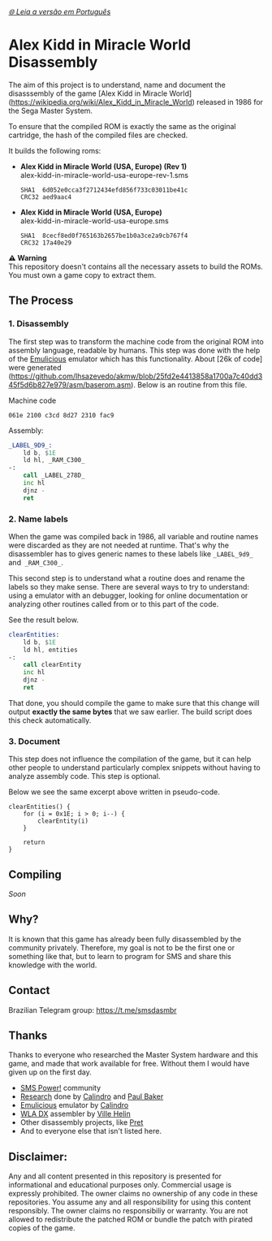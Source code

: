 *[🌐 Leia a versão em Português](README.pt-BR.md)*

# Alex Kidd in Miracle World Disassembly

The aim of this project is to understand, name and document the disasssembly of the game [Alex Kidd in Miracle World] (https://wikipedia.org/wiki/Alex_Kidd_in_Miracle_World) released in 1986 for the Sega Master System.

To ensure that the compiled ROM is exactly the same as the original cartridge, the hash of the compiled files are checked.

It builds the following roms:
- **Alex Kidd in Miracle World (USA, Europe) (Rev 1)**  
  alex-kidd-in-miracle-world-usa-europe-rev-1.sms  
  ```
  SHA1  6d052e0cca3f2712434efd856f733c03011be41c
  CRC32 aed9aac4
  ```
- **Alex Kidd in Miracle World (USA, Europe)**  
  alex-kidd-in-miracle-world-usa-europe.sms  
  ```
  SHA1  8cecf8ed0f765163b2657be1b0a3ce2a9cb767f4
  CRC32 17a40e29
  ```

**⚠️ Warning**  
This repository doesn't contains all the necessary assets to build the ROMs. You must own a game copy to extract them.

## The Process

### 1. Disassembly
The first step was to transform the machine code from the original ROM into assembly language, readable by humans. This step was done with the help of the [Emulicious](https://emulicious.net/) emulator which has this functionality. About [26k of code] were generated (https://github.com/lhsazevedo/akmw/blob/25fd2e4413858a1700a7c40dd345f5d6b827e979/asm/baserom.asm). Below is an routine from this file.

Machine code
```
061e 2100 c3cd 8d27 2310 fac9
```

Assembly:
```asm
_LABEL_9D9_:
    ld b, $1E
    ld hl, _RAM_C300_
-:
    call _LABEL_278D_
    inc hl
    djnz -
    ret
```

### 2. Name labels
When the game was compiled back in 1986, all variable and routine names were discarded as they are not needed at runtime. That's why the disassembler has to gives generic names to these labels like `_LABEL_9d9_` and` _RAM_C300_`.

This second step is to understand what a routine does and rename the labels so they make sense. There are several ways to try to understand: using a emulator with an debugger, looking for online documentation or analyzing other routines called from or to this part of the code.

See the result below.

```asm
clearEntities:
    ld b, $1E
    ld hl, entities
-:
    call clearEntity
    inc hl
    djnz -
    ret
```

That done, you should compile the game to make sure that this change will output **exactly the same bytes** that we saw earlier. The build script does this check automatically.

### 3. Document
This step does not influence the compilation of the game, but it can help other people to understand particularly complex snippets without having to analyze assembly code. This step is optional.

Below we see the same excerpt above written in pseudo-code.

```
clearEntities() {
    for (i = 0x1E; i > 0; i--) {
        clearEntity(i)
    }
 
    return
}
```

## Compiling
*Soon*

## Why?
It is known that this game has already been fully disassembled by the community privately. Therefore, my goal is not to be the first one or something like that, but to learn to program for SMS and share this knowledge with the world.

## Contact
Brazilian Telegram group: https://t.me/smsdasmbr

## Thanks
Thanks to everyone who researched the Master System hardware and this game, and made that work available for free. Without them I would have given up on the first day.

- [SMS Power!](https://www.smspower.org/) community
- [Research](https://www.smspower.org/Development/AlexKiddInMiracleWorld-SMS) done by [Calindro](https://www.smspower.org/forums/member6944) and [Paul Baker](https://www.smspower.org/forums/member501)
- [Emulicious](https://emulicious.net/) emulator by [Calindro](https://www.smspower.org/forums/member6944)
- [WLA DX](https://github.com/vhelin/wla-dx) assembler by [Ville Helin](https://github.com/vhelin)
- Other disassembly projects, like [Pret](https://github.com/pret)
- And to everyone else that isn't listed here.

## Disclaimer:
Any and all content presented in this repository is presented for informational and educational purposes only.
Commercial usage is expressly prohibited. The owner claims no ownership of any code in these repositories.
You assume any and all responsibility for using this content responsibly. The owner claims no responsibiliy or warranty.
You are not allowed to redistribute the patched ROM or bundle the patch with pirated copies of the game.
